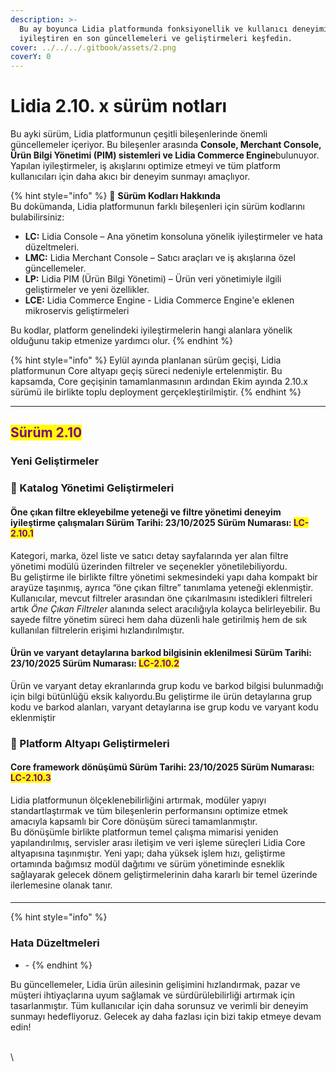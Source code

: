 ```yaml
---
description: >-
  Bu ay boyunca Lidia platformunda fonksiyonellik ve kullanıcı deneyimini
  iyileştiren en son güncellemeleri ve geliştirmeleri keşfedin.
cover: ../../../.gitbook/assets/2.png
coverY: 0
---
```


# Lidia 2.10. x sürüm notları

Bu ayki sürüm, Lidia platformunun çeşitli bileşenlerinde önemli güncellemeler içeriyor. Bu bileşenler arasında **Console, Merchant Console, Ürün Bilgi Yönetimi (PIM) sistemleri ve Lidia Commerce Engine**bulunuyor. Yapılan iyileştirmeler, iş akışlarını optimize etmeyi ve tüm platform kullanıcıları için daha akıcı bir deneyim sunmayı amaçlıyor.

{% hint style="info" %}
🔎 **Sürüm Kodları Hakkında**\
Bu dokümanda, Lidia platformunun farklı bileşenleri için sürüm kodlarını bulabilirsiniz:

* **LC:** Lidia Console – Ana yönetim konsoluna yönelik iyileştirmeler ve hata düzeltmeleri.
* **LMC:** Lidia Merchant Console – Satıcı araçları ve iş akışlarına özel güncellemeler.
* **LP:** Lidia PIM (Ürün Bilgi Yönetimi) – Ürün veri yönetimiyle ilgili geliştirmeler ve yeni özellikler.
* **LCE:** Lidia Commerce Engine - Lidia Commerce Engine'e eklenen mikroservis geliştirmeleri

Bu kodlar, platform genelindeki iyileştirmelerin hangi alanlara yönelik olduğunu takip etmenize yardımcı olur.
{% endhint %}

{% hint style="info" %}
Eylül ayında planlanan sürüm geçişi, Lidia platformunun Core altyapı geçiş süreci nedeniyle ertelenmiştir. Bu kapsamda, Core geçişinin tamamlanmasının ardından Ekim ayında 2.10.x sürümü ile birlikte toplu deployment gerçekleştirilmiştir.
{% endhint %}

***

## <mark style="color:purple;">**Sürüm 2.10**</mark>

### Yeni Geliştirmeler



### 🎯 Katalog **Yönetimi Geliştirmeleri**

#### Öne çıkan filtre ekleyebilme yeteneği ve filtre yönetimi deneyim iyileştirme çalışmaları Sürüm Tarihi: 23/10/2025 Sürüm Numarası: <mark style="color:purple;">LC-2.10.1</mark>

Kategori, marka, özel liste ve satıcı detay sayfalarında yer alan filtre yönetimi modülü üzerinden filtreler ve seçenekler yönetilebiliyordu.\
Bu geliştirme ile birlikte filtre yönetimi sekmesindeki yapı daha kompakt bir arayüze taşınmış, ayrıca “öne çıkan filtre” tanımlama yeteneği eklenmiştir. Kullanıcılar, mevcut filtreler arasından öne çıkarılmasını istedikleri filtreleri artık _Öne Çıkan Filtreler_ alanında select aracılığıyla kolayca belirleyebilir. Bu sayede filtre yönetim süreci hem daha düzenli hale getirilmiş hem de sık kullanılan filtrelerin erişimi hızlandırılmıştır.



#### Ürün ve varyant detaylarına barkod bilgisinin eklenilmesi Sürüm Tarihi: 23/10/2025 Sürüm Numarası: <mark style="color:purple;">LC-2.10.2</mark>

Ürün ve varyant detay ekranlarında grup kodu ve barkod bilgisi bulunmadığı için bilgi bütünlüğü eksik kalıyordu.Bu geliştirme ile ürün detaylarına grup kodu ve barkod alanları, varyant detaylarına ise grup kodu ve varyant kodu eklenmiştir



### 🎯 Platform Altyapı **Geliştirmeleri**

#### Core framework dönüşümü Sürüm Tarihi: 23/10/2025 Sürüm Numarası: <mark style="color:purple;">LC-2.10.3</mark>

Lidia platformunun ölçeklenebilirliğini artırmak, modüler yapıyı standartlaştırmak ve tüm bileşenlerin performansını optimize etmek amacıyla kapsamlı bir Core dönüşüm süreci tamamlanmıştır.\
Bu dönüşümle birlikte platformun temel çalışma mimarisi yeniden yapılandırılmış, servisler arası iletişim ve veri işleme süreçleri Lidia Core altyapısına taşınmıştır. Yeni yapı; daha yüksek işlem hızı, geliştirme ortamında bağımsız modül dağıtımı ve sürüm yönetiminde esneklik sağlayarak gelecek dönem geliştirmelerinin daha kararlı bir temel üzerinde ilerlemesine olanak tanır.

####













***

{% hint style="info" %}
### **Hata Düzeltmeleri**

* \-
{% endhint %}





Bu güncellemeler, Lidia ürün ailesinin gelişimini hızlandırmak, pazar ve müşteri ihtiyaçlarına uyum sağlamak ve sürdürülebilirliği artırmak için tasarlanmıştır. Tüm kullanıcılar için daha sorunsuz ve verimli bir deneyim sunmayı hedefliyoruz. Gelecek ay daha fazlası için bizi takip etmeye devam edin!



\
\
